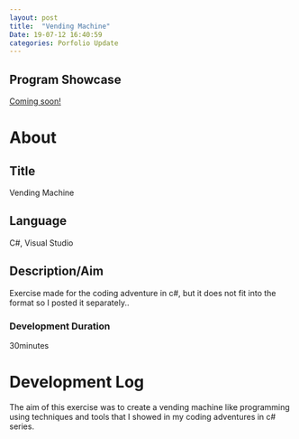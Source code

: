 ```yaml
---
layout: post
title:  "Vending Machine"
Date: 19-07-12 16:40:59 
categories: Porfolio Update
---
```


<h2><b>Program Showcase</b></h2>
<p><a href="">Coming soon!</a></p>
<h1><b>About</b></h1>
<h2><b>Title</b></h2>
<p>Vending Machine</p>
<h2><b>Language</b></h2>
<p>C#, Visual Studio</p>
<h2><b> Description/Aim</b></h2>
<p>Exercise made for the coding adventure in c#, but it does not fit into the format so I posted it separately..</p>
<h3>Development Duration</h3>
<p>30minutes</p>
<h1><b>Development Log</b></h1>
<p>The aim of this exercise was to create a vending machine like programming using techniques and tools that I showed in my coding adventures in c# series.</p>
<br></br>
<p>
</p>

<br></br>
<p>
